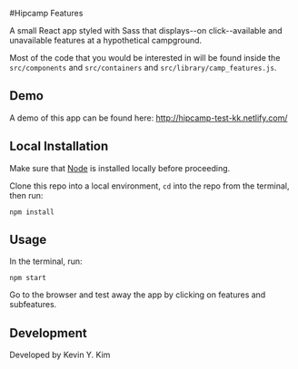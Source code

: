 #Hipcamp Features

A small React app styled with Sass that displays--on click--available and unavailable features at a hypothetical campground.

Most of the code that you would be interested in will be found inside the `src/components` and `src/containers` and `src/library/camp_features.js`. 


## Demo

A demo of this app can be found here: http://hipcamp-test-kk.netlify.com/

## Local Installation

Make sure that [Node](https://nodejs.org/en/) is installed locally before proceeding.

Clone this repo into a local environment, `cd` into the repo from the terminal, then run:

```
npm install

```
## Usage

In the terminal, run:

```
npm start

```
Go to the browser and test away the app by clicking on features and subfeatures.

## Development

Developed by Kevin Y. Kim
